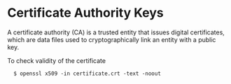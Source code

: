 # Certificate Authority Keys

A certificate authority (CA) is a trusted entity that issues digital certificates, which are data files used to cryptographically link an entity with a public key.

To check validity of the certificate

      $ openssl x509 -in certificate.crt -text -noout
